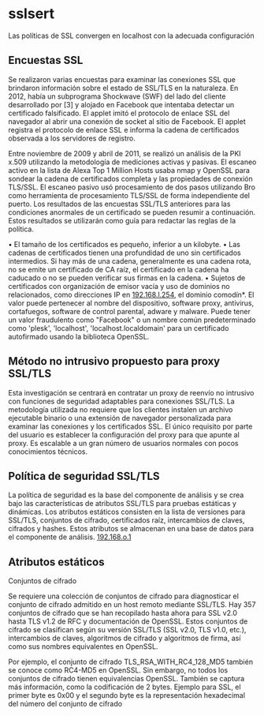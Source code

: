 # sslsert
Las políticas de SSL convergen en localhost con la adecuada configuración

## Encuestas SSL

Se realizaron varias encuestas para examinar las conexiones SSL que brindaron información sobre el estado de SSL/TLS en la naturaleza.
En 2012, había un subprograma Shockwave (SWF) del lado del cliente desarrollado por [3] y alojado en Facebook que intentaba detectar un certificado falsificado. El applet imitó el protocolo de enlace SSL del navegador al abrir una conexión de socket al sitio de Facebook. El applet registra el protocolo de enlace SSL e informa la cadena de certificados observada a los servidores de registro.

Entre noviembre de 2009 y abril de 2011, se realizó un análisis de la PKI x.509 utilizando la metodología de mediciones activas y pasivas. El escaneo activo en la lista de Alexa Top 1 Million Hosts usaba nmap y OpenSSL para sondear la cadena de certificados completa y las propiedades de conexión TLS/SSL. El escaneo pasivo usó procesamiento de dos pasos utilizando Bro como herramienta de procesamiento TLS/SSL de forma independiente del puerto.
Los resultados de las encuestas SSL/TLS anteriores para las condiciones anormales de un certificado se pueden resumir a continuación. Estos resultados se utilizarán como guía para redactar las reglas de la política.

• El tamaño de los certificados es pequeño, inferior a un kilobyte.
• Las cadenas de certificados tienen una profundidad de uno sin certificados intermedios. Si hay más de una cadena, generalmente es una cadena rota, no se emite un certificado de CA raíz, el certificado en la cadena ha caducado o no se pueden verificar sus firmas en la cadena.
• Sujetos de certificados con organización de emisor vacía y uso de dominios no relacionados, como direcciones IP en [192.168.l.254](https://isproto.com/192-168-1-254/), el dominio comodín*. El valor puede pertenecer al nombre del dispositivo, software proxy, antivirus, cortafuegos, software de control parental,
adware y malware. Puede tener un valor fraudulento como "Facebook" o un nombre común predeterminado como 'plesk', 'localhost', 'localhost.localdomain' para un certificado autofirmado usando la biblioteca OpenSSL.

## Método no intrusivo propuesto para proxy SSL/TLS

Esta investigación se centrará en contratar un proxy de reenvío no intrusivo con funciones de seguridad adaptables para conexiones SSL/TLS. La metodología utilizada no requiere que los clientes instalen un archivo ejecutable binario o una extensión de navegador personalizada para examinar las conexiones y los certificados SSL. El único requisito por parte del usuario es establecer la configuración del proxy para que apunte al proxy. Es escalable a un gran número de usuarios normales con pocos conocimientos técnicos.

## Política de seguridad SSL/TLS

La política de seguridad es la base del componente de análisis y se crea bajo las características de atributos SSL/TLS para pruebas estáticas y dinámicas. Los atributos estáticos consisten en la lista de versiones para SSL/TLS, conjuntos de cifrado, certificados raíz, intercambios de claves, cifrados y hashes. Estos atributos se almacenan en una base de datos para el componente de análisis. [192.168.o.1](https://inuchat.net/ip/192-168-0-1/)

## Atributos estáticos

Conjuntos de cifrado
 
Se requiere una colección de conjuntos de cifrado para diagnosticar el conjunto de cifrado admitido en un host remoto mediante SSL/TLS. Hay 357 conjuntos de cifrado que se han recopilado hasta ahora para SSL v2.0 hasta TLS v1.2 de RFC y documentación de OpenSSL. Estos conjuntos de cifrado se clasifican según su versión SSL/TLS (SSL v2.0, TLS v1.0, etc.), intercambios de claves, algoritmos de cifrado y algoritmos de firma, así como sus nombres equivalentes en OpenSSL.

Por ejemplo, el conjunto de cifrado TLS_RSA_WITH_RC4_128_MD5 también se conoce como RC4-MD5 en OpenSSL. Sin embargo, no todos los conjuntos de cifrado tienen equivalencias OpenSSL. También se captura más información, como la codificación de 2 bytes. Ejemplo para SSL, el primer byte es 0x00 y el segundo byte es la representación hexadecimal del número del conjunto de cifrado

